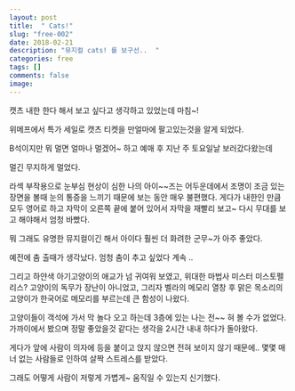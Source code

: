 ```yaml
---
layout: post
title:  " Cats!"
slug: "free-002"
date: 2018-02-21
description: "뮤지컬 cats! 를 보구선..  "
categories: free
tags: []
comments: false
image:
---
```

 
 캣츠 내한 한다 해서 보고 싶다고 생각하고 있었는데 마침~! 

 위메프에서 특가 세일로 캣츠 티켓을 만얼마에 팔고있는것을 알게 되었다. 

 B석이지만 뭐 멀면 얼마나 멀겠어~ 하고 예매 후 지난 주 토요일날 보러갔다왔는데 

 멀긴 무지하게 멀었다. 

 라섹 부작용으로 눈부심 현상이 심한 나의 아이~~즈는 어두운데에서 조명이 조금 있는 장면을 볼때 눈의 통증을 느끼기 때문에 보는 동안 매우 불편했다. 게다가 내한인 만큼 모두 영어로 하고 자막이 오른쪽 끝에 붙어 있어서 자막을 재빨리 보고~ 다시 무대를 보고 해야해서 엄청 바빴다. 

 뭐 그래도 유명한 뮤지컬이긴 해서 아이다 훨씬 더 화려한 군무~가 아주 좋았다. 

 예전에 춤 출때가 생각났다. 엄청 춤이 추고 싶었다 계속 ..  


 그리고 하얀색 아기고양이의 애교가 넘 귀여워 보였고, 위대한 마법사 미스터 미스토펠리스? 고양이의 독무가 장난이 아니었고, 그리자 벨라의 메모리 열창 후 맑은 목소리의 고양이가 한국어로 메모리를 부르는데 큰 함성이 나왔다. 


고양이들이 객석에 가서 막 놀다 오고 하는데  3층에 있는 나는 전~~ 혀 볼 수가 없었다.
가까이에서 봤으며 정말 좋았을것 같다는 생각을 2시간 내내 하다가 돌아왔다.    

게다가 앞에 사람이 의자에 등을 붙이고 앉지 않으면 전혀 보이지 않기 때문에.. 몇몇 매너 없는 사람들로 인하여 살짝 스트레스를 받았다. 

그래도 어떻게 사람이 저렇게 가볍게~ 움직일 수 있는지 신기했다. 
